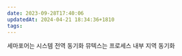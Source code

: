 ```yaml
---
date: 2023-09-28T17:40:06
updatedAt: 2024-04-21 18:34:36+1810
tags: 
---
```

세마포어는 시스템 전역 동기화 뮤텍스는 프로세스 내부 지역 동기화 